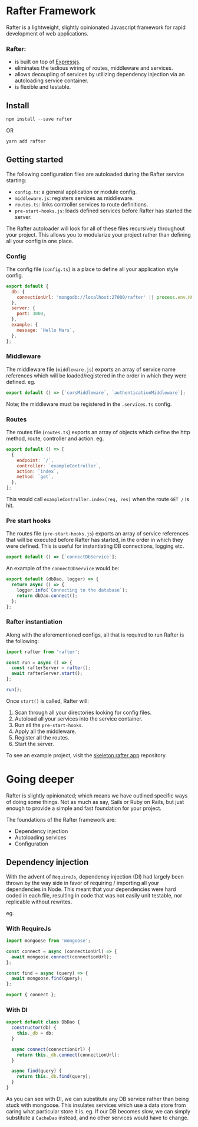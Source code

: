 # Rafter Framework

Rafter is a lightweight, slightly opinionated Javascript framework for rapid development of web applications.

### Rafter:

- is built on top of [Expressjs](https://expressjs.com/).
- eliminates the tedious wiring of routes, middleware and services.
- allows decoupling of services by utilizing dependency injection via an autoloading service container.
- is flexible and testable.

## Install

```javascript
npm install --save rafter
```

OR

```javascript
yarn add rafter
```

## Getting started

The following configuration files are autoloaded during the Rafter service starting:

- `config.ts`: a general application or module config.
- `middleware.js`: registers services as middleware.
- `routes.ts`: links controller services to route definitions.
- `pre-start-hooks.js`: loads defined services before Rafter has started the server.

The Rafter autoloader will look for all of these files recursively throughout your project. This allows you to modularize your project rather than defining all your config in one place.

### Config

The config file (`config.ts`) is a place to define all your application style config.

```javascript
export default {
  db: {
    connectionUrl: 'mongodb://localhost:27000/rafter' || process.env.NODE_DB_CONNECTION,
  },
  server: {
    port: 3000,
  },
  example: {
    message: `Hello Mars`,
  },
};
```

### Middleware

The middleware file (`middleware.js`) exports an array of service name references which will be loaded/registered in the order in which they were defined. eg.

```javascript
export default () => [`corsMiddleware`, `authenticationMiddleware`];
```

Note; the middleware must be registered in the `.services.ts` config.

### Routes

The routes file (`routes.ts`) exports an array of objects which define the http method, route, controller and action. eg.

```javascript
export default () => [
  {
    endpoint: `/`,
    controller: `exampleController`,
    action: `index`,
    method: `get`,
  },
];
```

This would call `exampleController.index(req, res)` when the route `GET /` is hit.

### Pre start hooks

The routes file (`pre-start-hooks.js`) exports an array of service references that will be executed before Rafter has started, in the order in which they were defined. This is useful for instantiating DB connections, logging etc.

```javascript
export default () => [`connectDbService`];
```

An example of the `connectDbService` would be:

```javascript
export default (dbDao, logger) => {
  return async () => {
    logger.info(`Connecting to the database`);
    return dbDao.connect();
  };
};
```

### Rafter instantiation

Along with the aforementioned configs, all that is required to run Rafter is the following:

```javascript
import rafter from 'rafter';

const run = async () => {
  const rafterServer = rafter();
  await rafterServer.start();
};

run();
```

Once `start()` is called, Rafter will:

1. Scan through all your directories looking for config files.
2. Autoload all your services into the service container.
3. Run all the `pre-start-hooks`.
4. Apply all the middleware.
5. Register all the routes.
6. Start the server.

To see an example project, visit the [skeleton rafter app](https://github.com/joshystuart/rafter-skeleton-app) repository.

# Going deeper

Rafter is slightly opinionated; which means we have outlined specific ways of doing some things. Not as much as say, Sails or Ruby on Rails, but just enough to provide a simple and fast foundation for your project.

The foundations of the Rafter framework are:

- Dependency injection
- Autoloading services
- Configuration

## Dependency injection

With the advent of `RequireJs`, dependency injection (DI) had largely been thrown by the way side in favor of requiring / importing all your dependencies in Node. This meant that your dependencies were hard coded in each file, resulting in code that was not easily unit testable, nor replicable without rewrites.

eg.

### With RequireJs

```javascript
import mongoose from 'mongoose';

const connect = async (connectionUrl) => {
  await mongoose.connect(connectionUrl);
};

const find = async (query) => {
  await mongoose.find(query);
};

export { connect };
```

### With DI

```javascript
export default class DbDao {
  constructor(db) {
    this._db = db;
  }

  async connect(connectionUrl) {
    return this._db.connect(connectionUrl);
  }

  async find(query) {
    return this._db.find(query);
  }
}
```

As you can see with DI, we can substitute any DB service rather than being stuck with mongoose. This insulates services which use a data store from caring what particular store it is. eg. If our DB becomes slow, we can simply substitute a `CacheDao` instead, and no other services would have to change.
